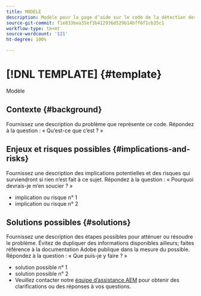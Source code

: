 ```yaml
---
title: MODÈLE
description: Modèle pour la page d’aide sur le code de la détection des motifs
source-git-commit: f1e833bea35ef3b412936d529b14bff6f1cb35c1
workflow-type: tm+mt
source-wordcount: '121'
ht-degree: 100%

---
```



# [!DNL TEMPLATE] {#template}

Modèle

## Contexte {#background}

Fournissez une description du problème que représente ce code.
Répondez à la question : « Qu’est-ce que c’est ? »

## Enjeux et risques possibles {#implications-and-risks}

Fournissez une description des implications potentielles et des risques qui surviendront si rien n’est fait à ce sujet.
Répondez à la question : « Pourquoi devrais-je m’en soucier ? »

* implication ou risque n° 1
* implication ou risque n° 2

## Solutions possibles {#solutions}

Fournissez une description des étapes possibles pour atténuer ou résoudre le problème. Évitez de dupliquer des informations disponibles ailleurs; faites référence à la documentation Adobe publique dans la mesure du possible.
Répondez à la question : « Que puis-je y faire ? »

* solution possible n° 1
* solution possible n° 2
* Veuillez contacter notre [équipe d’assistance AEM](https://helpx.adobe.com/fr/enterprise/using/support-for-experience-cloud.html) pour obtenir des clarifications ou des réponses à vos questions.
